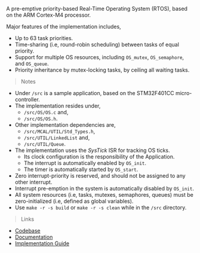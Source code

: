 
A pre-emptive priority-based Real-Time Operating System (RTOS), based on the ARM Cortex-M4 processor.

Major features of the implementation includes,
* Up to 63 task priorities.
* Time-sharing (i.e, round-robin scheduling) between tasks of equal priority.
* Support for multiple OS resources, including `OS_mutex`, `OS_semaphore`, and `OS_queue`.
* Priority inheritance by mutex-locking tasks, by ceiling all waiting tasks.

> Notes

* Under `/src` is a sample application, based on the STM32F401CC micro-controller.
* The implementation resides under,
  * `/src/OS/OS.c` and,
  * `/src/OS/OS.h`.
* Other implementation dependencies are,
  * `/src/MCAL/UTIL/Std_Types.h`, 
  * `/src/UTIL/LinkedList` and,
  * `/src/UTIL/Queue`.
* The implementation uses the *SysTick* ISR for tracking OS ticks. 
  * Its clock configuration is the responsibility of the Application.
  * The interrupt is automatically enabled by `OS_init`. 
  * The timer is automatically started by `OS_start`.
* Zero interrupt-priority is reserved, and should not be assigned to any other interrupt.
* Interrupt pre-emption in the system is automatically disabled by `OS_init`.
* All system resources (i.e, tasks, mutexes, semaphores, queues) must be zero-initialized (i.e, defined as global variables).
* Use `make -r -s build` or `make -r -s clean` while in the `/src` directory. 

> Links

* [Codebase](https://github.com/hazemanwer2000/BabyRTOS)
* [Documentation](https://hazemanwer2000.github.io/BabyRTOS)
* [Implementation Guide](guide/RTOS_from_scratch.pdf)